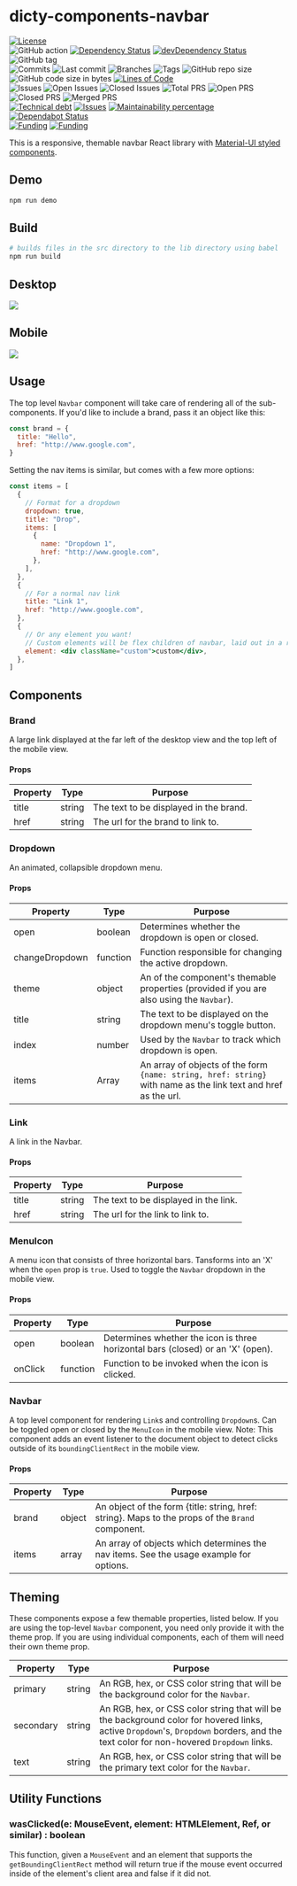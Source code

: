 # dicty-components-navbar

[![License](https://img.shields.io/badge/License-BSD%202--Clause-blue.svg)](LICENSE)  
![GitHub action](https://github.com/dictyBase/dicty-components-navbar/workflows/Node%20CI/badge.svg)
[![Dependency Status](https://david-dm.org/dictyBase/dicty-components-navbar/develop.svg?style=flat-square)](https://david-dm.org/dictyBase/dicty-components-navbar/develop)
[![devDependency Status](https://david-dm.org/dictyBase/dicty-components-navbar/develop/dev-status.svg?style=flat-square)](https://david-dm.org/dictyBase/dicty-components-navbar/develop?type=dev)
![GitHub tag](https://img.shields.io/github/v/tag/dictyBase/dicty-components-navbar)  
![Commits](https://badgen.net/github/commits/dictyBase/dicty-components-navbar/develop)
![Last commit](https://badgen.net/github/last-commit/dictyBase/dicty-components-navbar/develop)
![Branches](https://badgen.net/github/branches/dictyBase/dicty-components-navbar)
![Tags](https://badgen.net/github/tags/dictyBase/dicty-components-navbar)
![GitHub repo size](https://img.shields.io/github/repo-size/dictyBase/dicty-components-navbar?style=plastic)
![GitHub code size in bytes](https://img.shields.io/github/languages/code-size/dictyBase/dicty-components-navbar?style=plastic)
[![Lines of Code](https://badgen.net/codeclimate/loc/dictyBase/dicty-components-navbar)](https://codeclimate.com/github/dictyBase/dicty-components-navbar/code)  
![Issues](https://badgen.net/github/issues/dictyBase/dicty-components-navbar)
![Open Issues](https://badgen.net/github/open-issues/dictyBase/dicty-components-navbar)
![Closed Issues](https://badgen.net/github/closed-issues/dictyBase/dicty-components-navbar)
![Total PRS](https://badgen.net/github/prs/dictyBase/dicty-components-navbar)
![Open PRS](https://badgen.net/github/open-prs/dictyBase/dicty-components-navbar)
![Closed PRS](https://badgen.net/github/closed-prs/dictyBase/dicty-components-navbar)
![Merged PRS](https://badgen.net/github/merged-prs/dictyBase/dicty-components-navbar)  
[![Technical debt](https://badgen.net/codeclimate/tech-debt/dictyBase/dicty-components-navbar)](https://codeclimate.com/github/dictyBase/dicty-components-navbar/trends/technical_debt)
[![Issues](https://badgen.net/codeclimate/issues/dictyBase/dicty-components-navbar)](https://codeclimate.com/github/dictyBase/dicty-components-navbar/issues)
[![Maintainability percentage](https://badgen.net/codeclimate/maintainability-percentage/dictyBase/dicty-components-navbar)](https://codeclimate.com/github/dictyBase/dicty-components-navbar)
[![Dependabot Status](https://api.dependabot.com/badges/status?host=github&repo=dictyBase/dicty-components-navbar)](https://dependabot.com)  
[![Funding](https://badgen.net/badge/NIGMS/Rex%20L%20Chisholm,dictyBase/yellow?list=|)](https://projectreporter.nih.gov/project_info_description.cfm?aid=9476993)
[![Funding](https://badgen.net/badge/NIGMS/Rex%20L%20Chisholm,DSC/yellow?list=|)](https://projectreporter.nih.gov/project_info_description.cfm?aid=9438930)

This is a responsive, themable navbar React library with [Material-UI styled components](https://material-ui.com/).

## Demo

```bash
npm run demo
```

## Build

```bash
# builds files in the src directory to the lib directory using babel
npm run build
```

## Desktop

<img src="https://cloud.githubusercontent.com/assets/20975270/25785803/b6720fee-334e-11e7-90b0-ae5774380fe2.gif" />

## Mobile

<img src="https://cloud.githubusercontent.com/assets/20975270/25785965/1587af36-3352-11e7-92cd-cb9f1973a9b1.gif" />

## Usage

The top level `Navbar` component will take care of rendering all of the sub-components. If you'd like to include a brand, pass it an object like this:

```js
const brand = {
  title: "Hello",
  href: "http://www.google.com",
}
```

Setting the nav items is similar, but comes with a few more options:

```jsx
const items = [
  {
    // Format for a dropdown
    dropdown: true,
    title: "Drop",
    items: [
      {
        name: "Dropdown 1",
        href: "http://www.google.com",
      },
    ],
  },
  {
    // For a normal nav link
    title: "Link 1",
    href: "http://www.google.com",
  },
  {
    // Or any element you want!
    // Custom elements will be flex children of navbar, laid out in a row for desktop and a column for mobile
    element: <div className="custom">custom</div>,
  },
]
```

## Components

### Brand

A large link displayed at the far left of the desktop view and the top left of the mobile view.

#### Props

| Property | Type   | Purpose                                |
| -------- | ------ | -------------------------------------- |
| title    | string | The text to be displayed in the brand. |
| href     | string | The url for the brand to link to.      |

### Dropdown

An animated, collapsible dropdown menu.

#### Props

| Property       | Type     | Purpose                                                                                                        |
| -------------- | -------- | -------------------------------------------------------------------------------------------------------------- |
| open           | boolean  | Determines whether the dropdown is open or closed.                                                             |
| changeDropdown | function | Function responsible for changing the active dropdown.                                                         |
| theme          | object   | An of the component's themable properties (provided if you are also using the `Navbar`).                       |
| title          | string   | The text to be displayed on the dropdown menu's toggle button.                                                 |
| index          | number   | Used by the `Navbar` to track which dropdown is open.                                                          |
| items          | Array    | An array of objects of the form `{name: string, href: string}` with name as the link text and href as the url. |

### Link

A link in the Navbar.

#### Props

| Property | Type   | Purpose                               |
| -------- | ------ | ------------------------------------- |
| title    | string | The text to be displayed in the link. |
| href     | string | The url for the link to link to.      |

### MenuIcon

A menu icon that consists of three horizontal bars. Tansforms into an 'X' when the `open` prop is `true`. Used to toggle the `Navbar` dropdown in the mobile view.

#### Props

| Property | Type     | Purpose                                                                         |
| -------- | -------- | ------------------------------------------------------------------------------- |
| open     | boolean  | Determines whether the icon is three horizontal bars (closed) or an 'X' (open). |
| onClick  | function | Function to be invoked when the icon is clicked.                                |

### Navbar

A top level component for rendering `Link`s and controlling `Dropdown`s. Can be toggled open or closed by the `MenuIcon` in the mobile view.
Note: This component adds an event listener to the document object to detect clicks outside of its `boundingClientRect` in the mobile view.

#### Props

| Property | Type   | Purpose                                                                                          |
| -------- | ------ | ------------------------------------------------------------------------------------------------ |
| brand    | object | An object of the form {title: string, href: string}. Maps to the props of the `Brand` component. |
| items    | array  | An array of objects which determines the nav items. See the usage example for options.           |

## Theming

These components expose a few themable properties, listed below. If you are using the top-level `Navbar` component, you need only provide it with the theme prop. If you are using individual components, each of them will need their own theme prop.

| Property  | Type   | Purpose                                                                                                                                                                             |
| --------- | ------ | ----------------------------------------------------------------------------------------------------------------------------------------------------------------------------------- |
| primary   | string | An RGB, hex, or CSS color string that will be the background color for the `Navbar`.                                                                                                |
| secondary | string | An RGB, hex, or CSS color string that will be the background color for hovered links, active `Dropdown`'s, `Dropdown` borders, and the text color for non-hovered `Dropdown` links. |
| text      | string | An RGB, hex, or CSS color string that will be the primary text color for the `Navbar`.                                                                                              |

## Utility Functions

### wasClicked(e: MouseEvent, element: HTMLElement, Ref, or similar) : boolean

This function, given a `MouseEvent` and an element that supports the `getBoundingClientRect` method will return true if the mouse event occurred inside of the element's client area and false if it did not.
